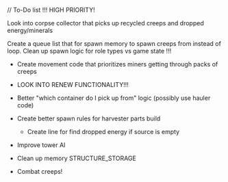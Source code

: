 // To-Do list
!!!
HIGH PRIORITY!

Look into corpse collector that picks up recycled creeps and dropped energy/minerals

Create a queue list that for spawn memory to spawn creeps from instead of loop.
Clean up spawn logic for role types vs game state
!!!

- Create movement code that prioritizes miners getting through packs of creeps

- LOOK INTO RENEW FUNCTIONALITY!!!
- Better "which container do I pick up from" logic (possibly use hauler code)
- Create better spawn rules for harvester parts build
  - Create line for find dropped energy if source is empty
- Improve tower AI
- Clean up memory STRUCTURE_STORAGE
- Combat creeps!
